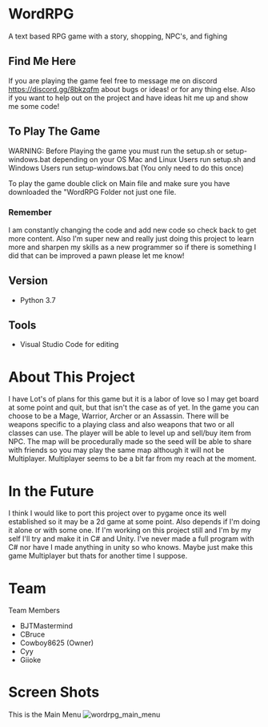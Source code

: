 # WordRPG

  A text based RPG game with a story, shopping, NPC's, and fighing

## Find Me Here
If you are playing the game feel free to message me on discord https://discord.gg/8bkzqfm about bugs or ideas!
or for any thing else.
Also if you want to help out on the project and have ideas hit me up and show me some code!

## To Play The Game
WARNING: Before Playing the game you must run the setup.sh or setup-windows.bat depending 
on your OS Mac and Linux Users run setup.sh and Windows Users run setup-windows.bat
(You only need to do this once)

To play the game double click on Main file and make sure you have downloaded the
"WordRPG Folder not just one file.

### Remember
I am constantly changing the code and add new code so check back to get more content.
Also I'm super new and really just doing this project to learn more and sharpen my skills
as a new programmer so if there is something I did that can be improved a pawn  please let
me know!

## Version
* Python 3.7

## Tools
* Visual Studio Code for editing

# About This Project
I have Lot's of plans for this game but it is a labor of love so I may get board at some point and quit, but that isn't the case as of yet. In the game you can choose to be a Mage, Warrior, Archer or an Assassin. There will be weapons specific to a playing class and also weapons that two or all classes can use. The player will be able to level up and sell/buy item from NPC.
The map will be procedurally made so the seed will be able to share with friends so you may play the same map although it will not be Multiplayer. Multiplayer seems to be a bit far from my reach at the moment.

# In the Future
I think I would like to port this project over to pygame once its well established so it may be a 2d game at some point.
Also depends if I'm doing it alone or with some one. If I'm working on this project still and I'm by my self I'll try and make it in C# and Unity. I've never made a full program with C# nor have I made anything in unity so who knows. Maybe just make this game Multiplayer but thats for another time I suppose.

# Team
<a name="team-members"></a>Team Members
* BJTMastermind
* CBruce
* Cowboy8625 (Owner)
* Cyy
* Giioke

# Screen Shots

This is the Main Menu
![wordrpg_main_menu](https://user-images.githubusercontent.com/43012445/48389982-80e16100-e6c5-11e8-99e1-56bf323d52f7.PNG)




